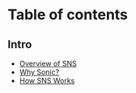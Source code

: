 # Table of contents

## Intro

* [Overview of SNS](README.md)
* [Why Sonic?](intro/why-sonic.md)
* [How SNS Works](intro/how-sns-works.md)
